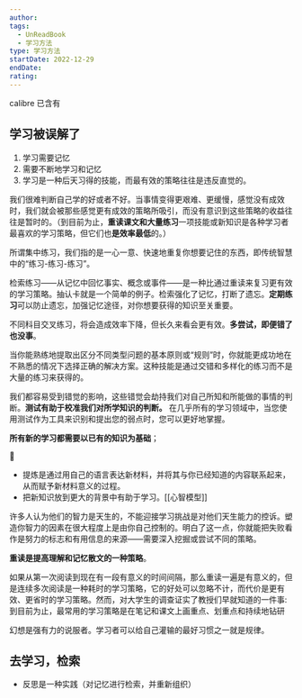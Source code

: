 ```yaml
---
author: 
tags:
  - UnReadBook
  - 学习方法
type: 学习方法
startDate: 2022-12-29
endDate: 
rating: 
---
```


calibre 已含有

## 学习被误解了

1. 学习需要记忆
2. 需要不断地学习和记忆
3. 学习是一种后天习得的技能，而最有效的策略往往是违反直觉的。

我们很难判断自己学的好或者不好。当事情变得更艰难、更缓慢，感觉没有成效时，我们就会被那些感觉更有成效的策略所吸引，而没有意识到这些策略的收益往往是暂时的。（到目前为止，**重读课文和大量练习**一项技能或新知识是各种学习者最喜欢的学习策略，但它们也**是效率最低**的。）

所谓集中练习，我们指的是一心一意、快速地重复你想要记住的东西，即传统智慧中的“练习-练习-练习”。

检索练习——从记忆中回忆事实、概念或事件——是一种比通过重读来复习更有效的学习策略。抽认卡就是一个简单的例子。检索强化了记忆，打断了遗忘。**定期练习**可以防止遗忘，加强记忆途径，对你想要获得的知识至关重要。

不同科目交叉练习，将会造成效率下降，但长久来看会更有效。**多尝试，即便错了也没事**。


当你能熟练地提取出区分不同类型问题的基本原则或“规则”时，你就能更成功地在不熟悉的情况下选择正确的解决方案。这种技能是通过交错和多样化的练习而不是大量的练习来获得的。



我们都容易受到错觉的影响，这些错觉会劫持我们对自己所知和所能做的事情的判断。**测试有助于校准我们对所学知识的判断。** 在几乎所有的学习领域中，当您使用测试作为工具来识别和提出您的弱点时，您可以更好地掌握。


**所有新的学习都需要以已有的知识为基础**；

🔴
- 提炼是通过用自己的语言表达新材料，并将其与你已经知道的内容联系起来，从而赋予新材料意义的过程。
- 把新知识放到更大的背景中有助于学习。[[心智模型]]


许多人认为他们的智力是天生的，不能迎接学习挑战是对他们天生能力的控诉。塑造你智力的因素在很大程度上是由你自己控制的。明白了这一点，你就能把失败看作是努力的标志和有用信息的来源——需要深入挖掘或尝试不同的策略。


**重读是提高理解和记忆散文的一种策略**。

如果从第一次阅读到现在有一段有意义的时间间隔，那么重读一遍是有意义的，但是连续多次阅读是一种耗时的学习策略，它的好处可以忽略不计，而代价是更有效、更省时的学习策略。然而，对大学生的调查证实了教授们早就知道的一件事:到目前为止，最常用的学习策略是在笔记和课文上画重点、划重点和持续地钻研


幻想是强有力的说服者。学习者可以给自己灌输的最好习惯之一就是规律。


## 去学习，**检索**


- 反思是一种实践（对记忆进行检索，并重新组织）





















